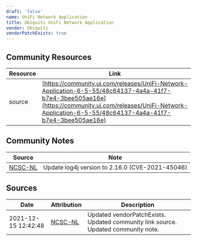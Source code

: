 ```yaml
---
draft: 'false'
name: UniFi Network Application
title: Ubiquiti UniFi Network Application
vendor: Ubiquiti
vendorPatchExists: true
---
```



## Community Resources
| Resource | Link |
| --- | --- |
| source | [https://community.ui.com/releases/UniFi-Network-Application-6-5-55/48c64137-4a4a-41f7-b7e4-3bee505ae16e](https://community.ui.com/releases/UniFi-Network-Application-6-5-55/48c64137-4a4a-41f7-b7e4-3bee505ae16e) |

## Community Notes
| Source | Note |
| --- | --- |
| [NCSC-NL](https://github.com/NCSC-NL/log4shell/blob/main/software/README.md) | Update log4j version to 2.16.0 (CVE-2021-45046) |

## Sources
| Date | Attribution | Description |
| --- | --- | --- |
| 2021-12-15 12:42:48 | [NCSC-NL](https://github.com/NCSC-NL/log4shell/blob/main/software/README.md) | Updated vendorPatchExists. Updated community link source. Updated community note.  |
